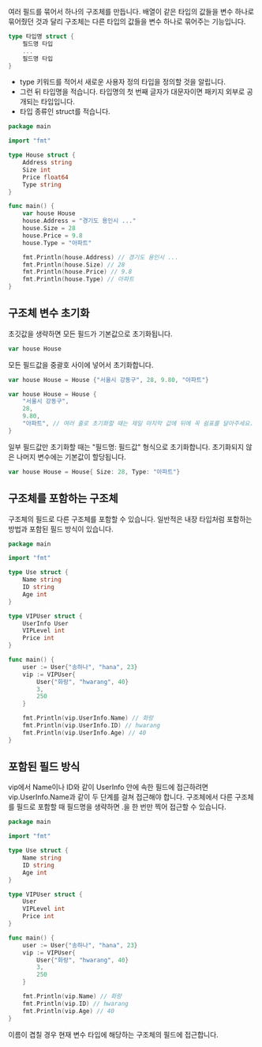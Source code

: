 여러 필드를 묶어서 하나의 구조체를 만듭니다.
배열이 같은 타입의 값들을 변수 하나로 묶어줬던 것과 달리 구조체는 다른 타입의 값들을 변수 하나로 묶어주는 기능입니다.

``` go
type 타입명 struct {
    필드명 타입
    ...
    필드명 타입
}
```

- type 키워드를 적어서 새로운 사용자 정의 타입을 정의할 것을 알립니다.
- 그런 뒤 타입명을 적습니다. 타입명의 첫 번째 글자가 대문자이면 패키지 외부로 공개되는 타입입니다.
- 타입 종류인 struct를 적습니다.


``` go
package main

import "fmt"

type House struct {
    Address string
    Size int
    Price float64
    Type string
}

func main() {
    var house House
    house.Address = "경기도 용인시 ..."
    house.Size = 28
    house.Price = 9.8
    house.Type = "아파트"

    fmt.Println(house.Address) // 경기도 용인시 ...
    fmt.Println(house.Size) // 28
    fmt.Println(house.Price) // 9.8
    fmt.Println(house.Type) // 아파트
}
```

## 구조체 변수 초기화

초깃값을 생략하면 모든 필드가 기본값으로 초기화됩니다.

``` go
var house House
```

모든 필드값을 중괄호 사이에 넣어서 초기화합니다.

``` go
var house House = House {"서울시 강동구", 28, 9.80, "아파트"}
```

``` go
var house House = House {
    "서울시 강동구",
    28,
    9.80,
    "아파트", // 여러 줄로 초기화할 때는 제일 마지막 값에 뒤에 꼭 쉼표를 달아주세요.
}
```

일부 필드값만 초기화할 때는 "필드명: 필드값" 형식으로 초기화합니다.
초기화되지 않은 나머지 변수에는 기본값이 할당됩니다.

``` go
var house House = House{ Size: 28, Type: "아파트"}
```

## 구조체를 포함하는 구조체
구조체의 필드로 다른 구조체를 포함할 수 있습니다.
일반적은 내장 타입처럼 포함하는 방법과 포함된 필드 방식이 있습니다.

``` go
package main

import "fmt"

type Use struct {
    Name string
    ID string
    Age int
}

type VIPUser struct {
    UserInfo User
    VIPLevel int
    Price int
}

func main() {
    user := User{"송하나", "hana", 23}
    vip := VIPUser{
        User{"화랑", "hwarang", 40}
        3,
        250
    }

    fmt.Println(vip.UserInfo.Name) // 화랑
    fmt.Println(vip.UserInfo.ID) // hwarang
    fmt.Println(vip.UserInfo.Age) // 40
}
```

## 포함된 필드 방식
vip에서 Name이나 ID와 같이 UserInfo 안에 속한 필드에 접근하려면 vip.UserInfo.Name과 같이 두 단계를 걸쳐 접근해야 합니다.
구조체에서 다른 구조체를 필드로 포함할 때 필드명을 생략하면 .을 한 번만 찍어 접근할 수 있습니다.

``` go
package main

import "fmt"

type Use struct {
    Name string
    ID string
    Age int
}

type VIPUser struct {
    User
    VIPLevel int
    Price int
}

func main() {
    user := User{"송하나", "hana", 23}
    vip := VIPUser{
        User{"화랑", "hwarang", 40}
        3,
        250
    }

    fmt.Println(vip.Name) // 화랑
    fmt.Println(vip.ID) // hwarang
    fmt.Println(vip.Age) // 40
}
```

이름이 겹칠 경우 현재 변수 타입에 해당하는 구조체의 필드에 접근합니다.

